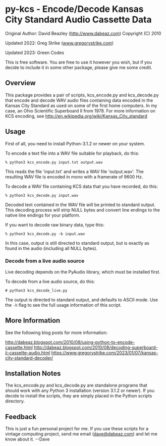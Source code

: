 
# py-kcs - Encode/Decode Kansas City Standard Audio Cassette Data

Original Author: David Beazley (http://www.dabeaz.com)
Copyright (C) 2010

Updated 2022: Greg Strike (www.gregorystrike.com)

Updated 2023: Green Codes


This is free software. You are free to use it however you wish, but if you
decide to include it in some other package, please give me some credit.

## Overview
This package provides a pair of scripts, kcs_encode.py and kcs_decode.py
that encode and decode WAV audio files containing data encoded in the
Kansas City Standard as used on some of the first home computers.  In my
case, an Ohio Scientific Superboard II from 1978.  For more information
on KCS encoding, see http://en.wikipedia.org/wiki/Kansas_City_standard

## Usage
First of all, you need to install Python-3.1.2 or newer on your system.

To encode a text file into a WAV file suitable for playback, do this:

    % python3 kcs_encode.py input.txt output.wav

This reads the file 'input.txt' and writes a WAV file 'output.wav'. The
resulting WAV file is encoded in mono with a framerate of 9600 Hz.

To decode a WAV file containing KCS data that you have recorded, do
this:

    % python3 kcs_decode.py input.wav

Decoded text contained in the WAV file will be printed to standard
output.  This decoding process will strip NULL bytes and convert 
line endings to the native line endings for your platform.

If you want to decode raw binary data, type this:

    % python3 kcs_decode.py -b input.wav

In this case, output is still directed to standard output, but
is exactly as found in the audio (including all NULL bytes).

### Decode from a live audio source

Live decoding depends on the PyAudio library, which must be installed first.

To decode from a live audio source, do this:

    # python3 kcs_decode_live.py

The output is directed to standard output, and defaults to ASCII mode.
Use the `-h` flag to see the full usage information of this script. 

## More Information
See the following blog posts for more information:

http://dabeaz.blogspot.com/2010/08/using-python-to-encode-cassette.html
http://dabeaz.blogspot.com/2010/08/decoding-superboard-ii-cassette-audio.html
https://www.gregorystrike.com/2023/01/07/kansas-city-standard-decoder/

Installation Notes
-------------------
The kcs_encode.py and kcs_decode.py are standalone programs that
should work with any Python 3 installation (version 3.1.2 or newer).
If you decide to install the scripts, they are simply placed
in the Python scripts directory.

Feedback
--------
This is just a fun personal project for me. If you use these scripts
for a vintage computing project, send me email (dave@dabeaz.com) and
let me know about it.  --Dave
